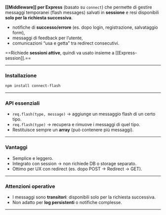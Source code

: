 **[[Middleware]] per Express** (basato su `connect`) che permette di gestire messaggi temporanei (flash messages) salvati in **sessione** e resi disponibili **solo per la richiesta successiva**.

- notifiche di **successo/errore** (es. dopo login, registrazione, salvataggio form),
- messaggi di feedback per l’utente,
- comunicazioni “usa e getta” tra redirect consecutivi.

==Richiede **sessioni attive**, quindi va usato insieme a [[Express-session]].==

---
### Installazione

``` bash
npm install connect-flash
```


---
### API essenziali

- `req.flash(type, message)` → aggiunge un messaggio flash di un certo tipo.
- `req.flash(type)` → recupera e rimuove i messaggi di quel tipo.
- Restituisce sempre un **array** (può contenere più messaggi).


---
### Vantaggi

- Semplice e leggero.
- Integrato con session → non richiede DB o storage separato.
- Ottimo per UX con redirect (es. dopo POST → Redirect → GET).


---

### Attenzioni operative

- I messaggi sono **transitori**: disponibili solo per la richiesta successiva.
- Non adatto per **log persistenti** o notifiche complesse.

---
